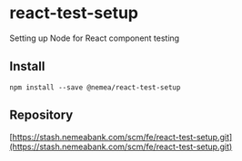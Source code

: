 # react-test-setup

Setting up Node for React component testing

## Install

`npm install --save @nemea/react-test-setup`

## Repository

[https://stash.nemeabank.com/scm/fe/react-test-setup.git](https://stash.nemeabank.com/scm/fe/react-test-setup.git)
